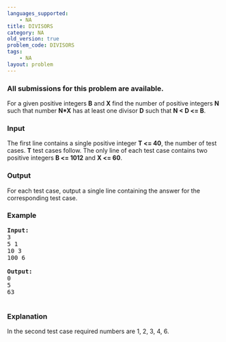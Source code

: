 ```yaml
---
languages_supported:
    - NA
title: DIVISORS
category: NA
old_version: true
problem_code: DIVISORS
tags:
    - NA
layout: problem
---
```

###  All submissions for this problem are available. 

For a given positive integers **B** and **X** find the number of positive integers **N** such that number **N\*X** has at least one divisor **D** such that **N < D <= B**.

### Input

 The first line contains a single positive integer **T <= 40**, the number of test cases. **T** test cases follow. The only line of each test case contains two positive integers **B <= 1012** and **X <= 60**.

### Output

 For each test case, output a single line containing the answer for the corresponding test case.

### Example

<pre>
<b>Input:</b>
3
5 1
10 3
100 6

<b>Output:</b>
0
5
63

</pre>
### Explanation

In the second test case required numbers are 1, 2, 3, 4, 6.
